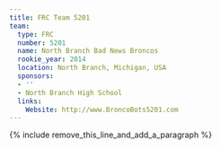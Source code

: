 ```yaml
---
title: FRC Team 5201
team:
  type: FRC
  number: 5201
  name: North Branch Bad News Broncos
  rookie_year: 2014
  location: North Branch, Michigan, USA
  sponsors:
  - ''
  - North Branch High School
  links:
    Website: http://www.BroncoBots5201.com
---
```


{% include remove_this_line_and_add_a_paragraph %}